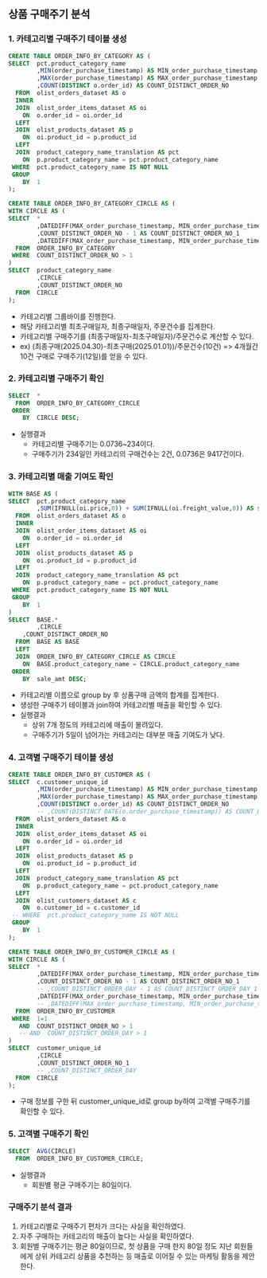 ## 상품 구매주기 분석
### 1. 카테고리별 구매주기 테이블 생성
``` sql
CREATE TABLE ORDER_INFO_BY_CATEGORY AS (
SELECT  pct.product_category_name
		,MIN(order_purchase_timestamp) AS MIN_order_purchase_timestamp
        ,MAX(order_purchase_timestamp) AS MAX_order_purchase_timestamp
		,COUNT(DISTINCT o.order_id) AS COUNT_DISTINCT_ORDER_NO
  FROM  olist_orders_dataset AS o
  INNER 
  JOIN  olist_order_items_dataset AS oi 
    ON  o.order_id = oi.order_id
  LEFT 
  JOIN  olist_products_dataset AS p 
    ON  oi.product_id = p.product_id
  LEFT 
  JOIN  product_category_name_translation AS pct 
    ON  p.product_category_name = pct.product_category_name
 WHERE  pct.product_category_name IS NOT NULL
 GROUP
    BY  1
);
```

``` sql
CREATE TABLE ORDER_INFO_BY_CATEGORY_CIRCLE AS ( 
WITH CIRCLE AS (
SELECT  *
		,DATEDIFF(MAX_order_purchase_timestamp, MIN_order_purchase_timestamp) AS DIFF_MIN_MAX_ORDER_DATE
        ,COUNT_DISTINCT_ORDER_NO - 1 AS COUNT_DISTINCT_ORDER_NO_1
        ,DATEDIFF(MAX_order_purchase_timestamp, MIN_order_purchase_timestamp) / (COUNT_DISTINCT_ORDER_NO - 1) AS CIRCLE
  FROM  ORDER_INFO_BY_CATEGORY
 WHERE  COUNT_DISTINCT_ORDER_NO > 1
)
SELECT  product_category_name
		,CIRCLE
        ,COUNT_DISTINCT_ORDER_NO
  FROM  CIRCLE
);
```
- 카테고리별 그룹바이를 진행한다.
- 해당 카테고리별 최초구매일자, 최종구매일자, 주문건수를 집계한다.
- 카테고리별 구매주기를 (최종구매일자-최초구매일자)/주문건수로 계산할 수 있다.
- ex) (최종구매(2025.04.30)-최초구매(2025.01.01))/주문건수(10건) => 4개월간 10건 구매로 구매주기(12일)를 얻을 수 있다.

### 2. 카테고리별 구매주기 확인
``` sql
SELECT  *
  FROM  ORDER_INFO_BY_CATEGORY_CIRCLE
 ORDER
    BY  CIRCLE DESC;
```
- 실행결과
	- 카테고리별 구매주기는 0.0736~234이다.
	- 구매주기가 234일인 카테고리의 구매건수는 2건, 0.0736은 9417건이다.
 
### 3. 카테고리별 매출 기여도 확인
``` sql
WITH BASE AS (
SELECT  pct.product_category_name
		,SUM(IFNULL(oi.price,0)) + SUM(IFNULL(oi.freight_value,0)) AS sale_amt
  FROM  olist_orders_dataset AS o
  INNER 
  JOIN  olist_order_items_dataset AS oi 
    ON  o.order_id = oi.order_id
  LEFT 
  JOIN  olist_products_dataset AS p 
    ON  oi.product_id = p.product_id
  LEFT 
  JOIN  product_category_name_translation AS pct 
    ON  p.product_category_name = pct.product_category_name
 WHERE  pct.product_category_name IS NOT NULL
 GROUP
    BY  1
)
SELECT  BASE.*
		,CIRCLE
    ,COUNT_DISTINCT_ORDER_NO
  FROM  BASE AS BASE
  LEFT
  JOIN  ORDER_INFO_BY_CATEGORY_CIRCLE AS CIRCLE
    ON  BASE.product_category_name = CIRCLE.product_category_name
 ORDER
    BY  sale_amt DESC;
```
- 카테고리별 이름으로 group by 후 상품구매 금액의 합계를 집계한다.
- 생성한 구매주기 테이블과 join하여 카테고리별 매출을 확인할 수 있다.
- 실행결과
	- 상위 7개 정도의 카테고리에 매출이 몰려있다.
 	- 구매주기가 5일이 넘어가는 카테고리는 대부분 매출 기여도가 낮다.

### 4. 고객별 구매주기 테이블 생성
``` sql
CREATE TABLE ORDER_INFO_BY_CUSTOMER AS (
SELECT  c.customer_unique_id
		,MIN(order_purchase_timestamp) AS MIN_order_purchase_timestamp
        ,MAX(order_purchase_timestamp) AS MAX_order_purchase_timestamp
		,COUNT(DISTINCT o.order_id) AS COUNT_DISTINCT_ORDER_NO
		-- ,COUNT(DISTINCT DATE(o.order_purchase_timestamp)) AS COUNT_DISTINCT_ORDER_DAY
  FROM  olist_orders_dataset AS o
  INNER 
  JOIN  olist_order_items_dataset AS oi 
    ON  o.order_id = oi.order_id
  LEFT 
  JOIN  olist_products_dataset AS p 
    ON  oi.product_id = p.product_id
  LEFT 
  JOIN  product_category_name_translation AS pct 
    ON  p.product_category_name = pct.product_category_name
  LEFT
  JOIN  olist_customers_dataset AS c
    ON  o.customer_id = c.customer_id
 -- WHERE  pct.product_category_name IS NOT NULL
 GROUP
    BY  1
);
```

``` sql
CREATE TABLE ORDER_INFO_BY_CUSTOMER_CIRCLE AS ( 
WITH CIRCLE AS (
SELECT  *
		,DATEDIFF(MAX_order_purchase_timestamp, MIN_order_purchase_timestamp) AS DIFF_MIN_MAX_ORDER_DATE
		,COUNT_DISTINCT_ORDER_NO - 1 AS COUNT_DISTINCT_ORDER_NO_1
		-- ,COUNT_DISTINCT_ORDER_DAY - 1 AS COUNT_DISTINCT_ORDER_DAY_1
        ,DATEDIFF(MAX_order_purchase_timestamp, MIN_order_purchase_timestamp) / (COUNT_DISTINCT_ORDER_NO - 1) AS CIRCLE
		-- ,DATEDIFF(MAX_order_purchase_timestamp, MIN_order_purchase_timestamp) / (COUNT_DISTINCT_ORDER_DAY - 1) AS CIRCLE
  FROM  ORDER_INFO_BY_CUSTOMER
 WHERE  1=1
   AND  COUNT_DISTINCT_ORDER_NO > 1
   -- AND  COUNT_DISTINCT_ORDER_DAY > 1 
)
SELECT  customer_unique_id
		,CIRCLE
		,COUNT_DISTINCT_ORDER_NO_1
		-- ,COUNT_DISTINCT_ORDER_DAY
  FROM  CIRCLE
);
```
- 구매 정보를 구한 뒤 customer_unique_id로 group by하여 고객별 구매주기를 확인할 수 있다.

### 5. 고객별 구매주기 확인
``` sql
SELECT  AVG(CIRCLE)
  FROM  ORDER_INFO_BY_CUSTOMER_CIRCLE;
```
- 실행결과
	- 회원별 평균 구매주기는 80일이다. 

### 구매주기 분석 결과
1. 카테고리별로 구매주기 편차가 크다는 사실을 확인하였다.
2. 자주 구매하는 카테고리의 매출이 높다는 사실을 확인하였다.
3. 회원별 구매주기는 평균 80일이므로, 첫 상품을 구매 한지 80일 정도 지난 회원들에게 상위 카테고리 상품을 추천하는 등 매출로 이어질 수 있는 마케팅 활동을 제안한다.
